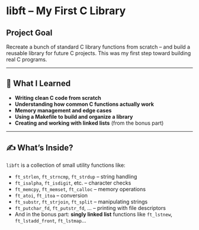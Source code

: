
# libft – My First C Library

## Project Goal

Recreate a bunch of standard C library functions from scratch – and build a reusable library for future C projects.
This was my first step toward building real C programs.

---

## 🧠 What I Learned

* **Writing clean C code from scratch**
* **Understanding how common C functions actually work**
* **Memory management and edge cases**
* **Using a Makefile to build and organize a library**
* **Creating and working with linked lists** (from the bonus part)

---

## ✍️ What’s Inside?


`libft` is a collection of small utility functions like:
- `ft_strlen`, `ft_strncmp`, `ft_strdup` – string handling
- `ft_isalpha`, `ft_isdigit`, etc. – character checks
- `ft_memcpy`, `ft_memset`, `ft_calloc` – memory operations
- `ft_atoi`, `ft_itoa` – conversion
- `ft_substr`, `ft_strjoin`, `ft_split` – manipulating strings
- `ft_putchar_fd`, `ft_putstr_fd`, ... – printing with file descriptors
- And in the bonus part: **singly linked list** functions like `ft_lstnew`, `ft_lstadd_front`, `ft_lstmap`...
